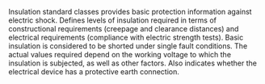 Insulation standard classes provides basic protection information against electric shock. Defines levels of insulation required in terms of constructional requirements (creepage and clearance distances) and electrical requirements (compliance with electric strength tests). Basic insulation is considered to be shorted under single fault conditions. The actual values required depend on the working voltage to which the insulation is subjected, as well as other factors. Also indicates whether the electrical device has a protective earth connection.